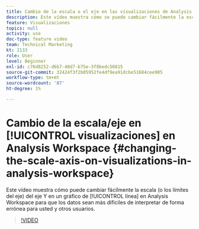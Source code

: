 ```yaml
---
title: Cambio de la escala o el eje en las visualizaciones de Analysis Workspace
description: Este vídeo muestra cómo se puede cambiar fácilmente la escala (o los límites del eje) del eje Y en un gráfico de líneas de Analysis Workspace para que los datos sean más difíciles de interpretar.
feature: Visualizaciones
topics: null
activity: use
doc-type: feature video
team: Technical Marketing
kt: 2133
role: User
level: Beginner
exl-id: c76d8252-d6b7-48d7-b75e-3f8bedc50815
source-git-commit: 32424f3f2b05952fe4df9ea91dcbe51684cee905
workflow-type: tm+mt
source-wordcount: '87'
ht-degree: 1%

---
```


# Cambio de la escala/eje en [!UICONTROL visualizaciones] en Analysis Workspace {#changing-the-scale-axis-on-visualizations-in-analysis-workspace}

Este vídeo muestra cómo puede cambiar fácilmente la escala (o los límites del eje) del eje Y en un gráfico de [!UICONTROL línea] en Analysis Workspace para que los datos sean más difíciles de interpretar de forma errónea para usted y otros usuarios.

>[!VIDEO](https://video.tv.adobe.com/v/24708/?quality=12)
